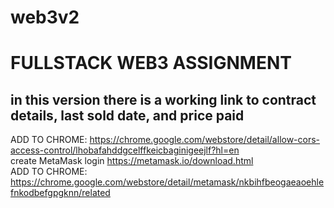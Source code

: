 # web3v2
# FULLSTACK WEB3 ASSIGNMENT
## in this version there is a working link to contract details, last sold date, and price paid
ADD TO CHROME: https://chrome.google.com/webstore/detail/allow-cors-access-control/lhobafahddgcelffkeicbaginigeejlf?hl=en  
create MetaMask login https://metamask.io/download.html  
ADD TO CHROME: https://chrome.google.com/webstore/detail/metamask/nkbihfbeogaeaoehlefnkodbefgpgknn/related

